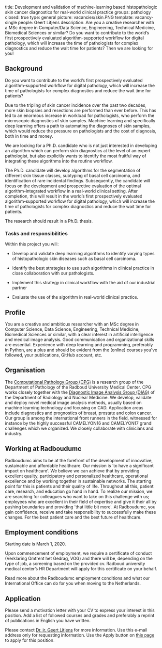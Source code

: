 title: Development and validation of machine-learning based histopathologic skin cancer diagnostics for real-world clinical practice
groups: pathology
closed: true
type: general
picture: vacancies/skin.PNG
template: vacancy-single
people: Geert Litjens
description: Are you a creative researcher with a MSc degree in Computer/Data Science, Engineering, Technical Medicine, Biomedical Sciences or similar? Do you want to contribute to the world’s first prospectively evaluated algorithm-supported workflow for digital pathology, which will increase the time of pathologists for complex diagnostics and reduce the wait time for patients? Then we are looking for you!

## Background
Do you want to contribute to the world’s first prospectively evaluated algorithm-supported workflow for digital pathology, which will increase the time of pathologists for complex diagnostics and reduce the wait time for patients? 

Due to the tripling of skin cancer incidence over the past two decades, more skin biopsies and resections are performed than ever before. This has led to an enormous increase in workload for pathologists, who perform the microscopic diagnostics of skin samples. Machine learning and specifically deep learning offers a path to automating the diagnoses of skin samples, which would reduce the pressure on pathologists and the cost of diagnosis, both in time and money. 

We are looking for a Ph.D. candidate who is not just interested in developing an algorithm which can perform skin diagnostics at the level of an expert pathologist, but also explicitly wants to identify the most fruitful way of integrating these algorithms into the routine workflow.

The Ph.D. candidate will develop algorithms for the segmentation of different skin tissue classes, subtyping of basal cell carcinoma, and identification of rare incidental findings. Subsequently, the candidate will focus on the development and prospective evaluation of the optimal algorithm-integrated workflow in a real-world clinical setting. After completion, this will result in the world’s first prospectively evaluated algorithm-supported workflow for digital pathology, which will increase the time of pathologists for complex diagnostics and reduce the wait time for patients.

The research should result in a Ph.D. thesis.


### Tasks and responsibilities
Within this project you will:

- Develop and validate deep learning algorithms to identify varying types of histopathologic skin diseases such as basal cell carcinoma.

- Identify the best strategies to use such algorithms in clinical practice in close collaboration with our pathologists.

- Implement this strategy in clinical workflow with the aid of our industrial partner

- Evaluate the use of the algorithm in real-world clinical practice.

## Profile
You are a creative and ambitious researcher with an MSc degree in Computer Science, Data Science, Engineering, Technical Medicine, Biomedical Sciences or similar, with a clear interest in artificial intelligence and medical image analysis. Good communication and organizational skills are essential. Experience with deep learning and programming, preferably in Python, are a plus and should be evident from the (online) courses you've followed, your publications, GitHub account, etc.

## Organisation
The [Computational Pathology Group (CPG)](http://www.computationalpathology.eu ) is a research group of the Department of Pathology of the Radboud University Medical Center.  CPG works closely together with the [Diagnostic Image Analysis Group (DIAG)](http://www.diagnijmegen.nl) of the Department of Radiology and Nuclear Medicine. We develop, validate and deploy novel medical image analysis methods, usually based on machine learning technology and focusing on CAD. Application areas include diagnostics and prognostics of breast, prostate and colon cancer. Our group is among the international front runners in the field, witnessed for instance by the highly successful CAMELYON16 and CAMELYON17 grand challenges which we organized. We closely collaborate with clinicians and industry.

## Working at Radboudumc
Radboudumc aims to be at the forefront of the development of innovative, sustainable and affordable healthcare. Our mission is 'to have a significant impact on healthcare'. We believe we can achieve that by providing excellent quality, participatory and personalized healthcare, operational excellence and by working together in sustainable networks. The starting point for this is patients and their quality of life. Throughout all this, patient care, research, and education go hand in hand.
To realize our mission, we are searching for colleagues who want to take on this challenge with us; employees who are excellent in their field of expertise and give it their all by pushing boundaries and providing 'that little bit more'. At Radboudumc, you gain confidence, receive and take responsibility to successfully make these changes. For the best patient care and the best future of healthcare.

## Employment conditions
Starting date is March 1, 2020.

Upon commencement of employment, we require a certificate of conduct (Verklaring Omtrent het Gedrag, VOG) and there will be, depending on the type of job, a screening based on the provided cv. Radboud university medical center’s HR Department will apply for this certificate on your behalf.

Read more about the Radboudumc employment conditions and what our International Office can do for you when moving to the Netherlands.

## Application
Please send a motivation letter with your CV to express your interest in this position. Add a list of followed courses and grades and preferably a reprint of publications in English you have written. 

Please contact [Dr. ir. Geert Litjens](mailto:geert.litjens@radboudumc.nl) for more information. Use this e-mail address only for requesting information. Use the Apply button on [this page](https://www.radboudumc.nl/en/vacancies/76181-phd-candidate-for-development-and-validation-of-machine-learning-based-histopathological-skin-) to apply for this position.
